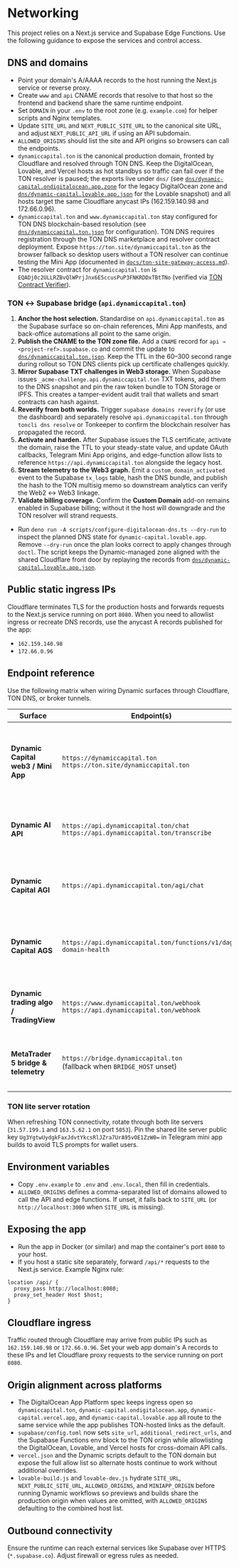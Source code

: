 # Networking

This project relies on a Next.js service and Supabase Edge Functions. Use the
following guidance to expose the services and control access.

## DNS and domains

- Point your domain's A/AAAA records to the host running the Next.js service or
  reverse proxy.
- Create `www` and `api` CNAME records that resolve to that host so the frontend
  and backend share the same runtime endpoint.
- Set `DOMAIN` in your `.env` to the root zone (e.g. `example.com`) for helper
  scripts and Nginx templates.
- Update `SITE_URL` and `NEXT_PUBLIC_SITE_URL` to the canonical site URL, and
  adjust `NEXT_PUBLIC_API_URL` if using an API subdomain.
- `ALLOWED_ORIGINS` should list the site and API origins so browsers can call
  the endpoints.
- `dynamiccapital.ton` is the canonical production domain, fronted by Cloudflare
  and resolved through TON DNS. Keep the DigitalOcean, Lovable, and Vercel hosts
  as hot standbys so traffic can fail over if the TON resolver is paused; the
  exports live under `dns/` (see
  [`dns/dynamic-capital.ondigitalocean.app.zone`](../dns/dynamic-capital.ondigitalocean.app.zone)
  for the legacy DigitalOcean zone and
  [`dns/dynamic-capital.lovable.app.json`](../dns/dynamic-capital.lovable.app.json)
  for the Lovable snapshot) and all hosts target the same Cloudflare anycast IPs
  (162.159.140.98 and 172.66.0.96).
- `dynamiccapital.ton` and `www.dynamiccapital.ton` stay configured for TON DNS
  blockchain-based resolution (see
  [`dns/dynamiccapital.ton.json`](../dns/dynamiccapital.ton.json) for
  configuration). TON DNS requires registration through the TON DNS marketplace
  and resolver contract deployment. Expose `https://ton.site/dynamiccapital.ton`
  as the browser fallback so desktop users without a TON resolver can continue
  testing the Mini App (documented in
  [`docs/ton-site-gateway-access.md`](./ton-site-gateway-access.md)).
- The resolver contract for `dynamiccapital.ton` is
  `EQADj0c2ULLRZBvQlWPrjJnx6E5ccusPuP3FNKRDDxTBtTNo` (verified via
  [TON Contract Verifier](https://verifier.ton.org/EQADj0c2ULLRZBvQlWPrjJnx6E5ccusPuP3FNKRDDxTBtTNo)).

### TON ↔ Supabase bridge (`api.dynamiccapital.ton`)

1. **Anchor the host selection.** Standardise on `api.dynamiccapital.ton` as the
   Supabase surface so on-chain references, Mini App manifests, and back-office
   automations all point to the same origin.
2. **Publish the CNAME to the TON zone file.** Add a `CNAME` record for
   `api → <project-ref>.supabase.co` and commit the update to
   [`dns/dynamiccapital.ton.json`](../dns/dynamiccapital.ton.json). Keep the TTL
   in the 60–300 second range during rollout so TON DNS clients pick up
   certificate challenges quickly.
3. **Mirror Supabase TXT challenges in Web3 storage.** When Supabase issues
   `_acme-challenge.api.dynamiccapital.ton` TXT tokens, add them to the DNS
   snapshot and pin the raw token bundle to TON Storage or IPFS. This creates a
   tamper-evident audit trail that wallets and smart contracts can hash against.
4. **Reverify from both worlds.** Trigger `supabase domains reverify` (or use
   the dashboard) and separately resolve `api.dynamiccapital.ton` through
   `toncli dns resolve` or Tonkeeper to confirm the blockchain resolver has
   propagated the record.
5. **Activate and harden.** After Supabase issues the TLS certificate, activate
   the domain, raise the TTL to your steady-state value, and update OAuth
   callbacks, Telegram Mini App origins, and edge-function allow lists to
   reference `https://api.dynamiccapital.ton` alongside the legacy host.
6. **Stream telemetry to the Web3 graph.** Emit a `custom_domain_activated`
   event to the Supabase `tx_logs` table, hash the DNS bundle, and publish the
   hash to the TON multisig memo so downstream analytics can verify the Web2 ↔
   Web3 linkage.
7. **Validate billing coverage.** Confirm the **Custom Domain** add-on remains
   enabled in Supabase billing; without it the host will downgrade and the TON
   resolver will strand requests.

- Run `deno run -A scripts/configure-digitalocean-dns.ts --dry-run` to inspect
  the planned DNS state for `dynamic-capital.lovable.app`. Remove `--dry-run`
  once the plan looks correct to apply changes through `doctl`. The script keeps
  the Dynamic-managed zone aligned with the shared Cloudflare front door by
  replaying the records from
  [`dns/dynamic-capital.lovable.app.json`](../dns/dynamic-capital.lovable.app.json).

## Public static ingress IPs

Cloudflare terminates TLS for the production hosts and forwards requests to the
Next.js service running on port `8080`. When you need to allowlist ingress or
recreate DNS records, use the anycast A records published for the app:

- `162.159.140.98`
- `172.66.0.96`

## Endpoint reference

Use the following matrix when wiring Dynamic surfaces through Cloudflare, TON
DNS, or broker tunnels.

| Surface                                | Endpoint(s)                                                                          | Proxy / Ingress                                                                                                                                                                | Auth / Token                                                                                                                                            | Notes                                                                                           |
| -------------------------------------- | ------------------------------------------------------------------------------------ | ------------------------------------------------------------------------------------------------------------------------------------------------------------------------------ | ------------------------------------------------------------------------------------------------------------------------------------------------------- | ----------------------------------------------------------------------------------------------- |
| **Dynamic Capital web3 / Mini App**    | `https://dynamiccapital.ton`<br>`https://ton.site/dynamiccapital.ton`                | Cloudflare anycast `162.159.140.98`, `172.66.0.96`<br>TON lite servers `31.57.199.1:5053`, `163.5.62.1:5053`<br>Lite server key `Ug3YgtwUydgkFaxJdvtYkcsRlJZra7UrA95vOE1ZzW0=` | TON Connect manifest + `NEXT_PUBLIC_MINI_APP_URL`<br>Telegram analytics bot id `3672406698`                                                             | Keep `MINI_APP_URL` and `MINIAPP_ORIGIN` on the TON host so bots and web clients share cookies. |
| **Dynamic AI API**                     | `https://api.dynamiccapital.ton/chat`<br>`https://api.dynamiccapital.ton/transcribe` | Cloudflare anycast `162.159.140.98`, `172.66.0.96`                                                                                                                             | `DYNAMIC_AI_CHAT_KEY`, `DYNAMIC_AI_VOICE_TO_TEXT_KEY`<br>Fallback `DYNAMIC_AI_SERVICE_KEY` stored in ops vault (`AGFAVS…OSLTFOY`)                       | Maintain 30 s chat and 120 s transcription timeouts for predictable retries.                    |
| **Dynamic Capital AGI**                | `https://api.dynamiccapital.ton/agi/chat`                                            | Cloudflare anycast `162.159.140.98`, `172.66.0.96`                                                                                                                             | `DYNAMIC_AGI_CHAT_KEY`<br>Fallback `DYNAMIC_AGI_SERVICE_KEY`                                                                                            | 45 s timeout balances orchestration latency with webhook SLAs.                                  |
| **Dynamic Capital AGS**                | `https://api.dynamiccapital.ton/functions/v1/dags-domain-health`                     | Supabase custom domain fronted by Cloudflare                                                                                                                                   | Supabase service-role execution context                                                                                                                 | Validates governance tables plus mirrored OneDrive artefacts for AGS health.                    |
| **Dynamic trading algo / TradingView** | `https://www.dynamiccapital.ton/webhook`<br>`https://api.dynamiccapital.ton/webhook` | Cloudflare anycast `162.159.140.98`, `172.66.0.96`                                                                                                                             | `TRADINGVIEW_WEBHOOK_SECRET`, `TRADING_SIGNALS_WEBHOOK_SECRET`<br>Telegram ingress token `TELEGRAM_WEBHOOK_SECRET` (`d9e6f84483e748649e793a1895eacfe3`) | Shared ingress fan-outs TradingView payloads into Supabase and MT5.                             |
| **MetaTrader 5 bridge & telemetry**    | `https://bridge.dynamiccapital.ton`<br>(fallback when `BRIDGE_HOST` unset)           | Broker-hosted MT5 terminal tunneled via SSH                                                                                                                                    | `MT5_BRIDGE_WORKER_ID`, `BRIDGE_USER`, `BRIDGE_SSH_KEY`                                                                                                 | Bridge polls Supabase for signals and reports fills with the same worker id.                    |

### TON lite server rotation

When refreshing TON connectivity, rotate through both lite servers
(`31.57.199.1` and `163.5.62.1` on port `5053`). Pin the shared lite server
public key `Ug3YgtwUydgkFaxJdvtYkcsRlJZra7UrA95vOE1ZzW0=` in Telegram mini app
builds to avoid TLS prompts for wallet users.

## Environment variables

- Copy `.env.example` to `.env` and `.env.local`, then fill in credentials.
- `ALLOWED_ORIGINS` defines a comma-separated list of domains allowed to call
  the API and edge functions. If unset, it falls back to `SITE_URL` (or
  `http://localhost:3000` when `SITE_URL` is missing).

## Exposing the app

- Run the app in Docker (or similar) and map the container's port `8080` to your
  host.
- If you host a static site separately, forward `/api/*` requests to the Next.js
  service. Example Nginx rule:

```nginx
location /api/ {
  proxy_pass http://localhost:8080;
  proxy_set_header Host $host;
}
```

## Cloudflare ingress

Traffic routed through Cloudflare may arrive from public IPs such as
`162.159.140.98` or `172.66.0.96`. Set your web app domain's A records to these
IPs and let Cloudflare proxy requests to the service running on port `8080`.

## Origin alignment across platforms

- The DigitalOcean App Platform spec keeps ingress open so `dynamiccapital.ton`,
  `dynamic-capital.ondigitalocean.app`, `dynamic-capital.vercel.app`, and
  `dynamic-capital.lovable.app` all route to the same service while the app
  publishes TON-hosted links as the default.
- `supabase/config.toml` now sets `site_url`, `additional_redirect_urls`, and
  the Supabase Functions env block to the TON origin while allowlisting the
  DigitalOcean, Lovable, and Vercel hosts for cross-domain API calls.
- `vercel.json` and the Dynamic scripts default to the TON domain but expose the
  full allow list so alternate hosts continue to work without additional
  overrides.
- `lovable-build.js` and `lovable-dev.js` hydrate `SITE_URL`,
  `NEXT_PUBLIC_SITE_URL`, `ALLOWED_ORIGINS`, and `MINIAPP_ORIGIN` before running
  Dynamic workflows so previews and builds share the production origin when
  values are omitted, with `ALLOWED_ORIGINS` defaulting to the combined host
  list.

## Outbound connectivity

Ensure the runtime can reach external services like Supabase over HTTPS
(`*.supabase.co`). Adjust firewall or egress rules as needed.
